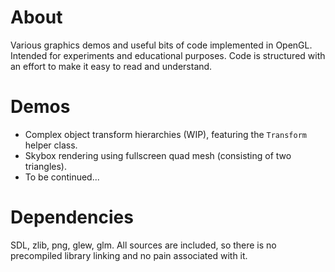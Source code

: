 # About
Various graphics demos and useful bits of code implemented in OpenGL. Intended for experiments and educational purposes.
Code is structured with an effort to make it easy to read and understand.

# Demos
* Complex object transform hierarchies (WIP), featuring the `Transform` helper class.
* Skybox rendering using fullscreen quad mesh (consisting of two triangles).
* To be continued...

# Dependencies
SDL, zlib, png, glew, glm. All sources are included, so there is no precompiled library linking and no pain
associated with it.
